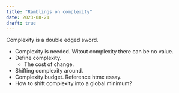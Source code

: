 ```yaml
---
title: "Ramblings on complexity"
date: 2023-08-21
draft: true
---
```


Complexity is a double edged sword.

- Complexity is needed. Witout complexity there can be no value.
- Define complexity.
  - The cost of change.
- Shifting complexity around.
- Complexity budget. Reference htmx essay.
- How to shift complexity into a global minimum?
